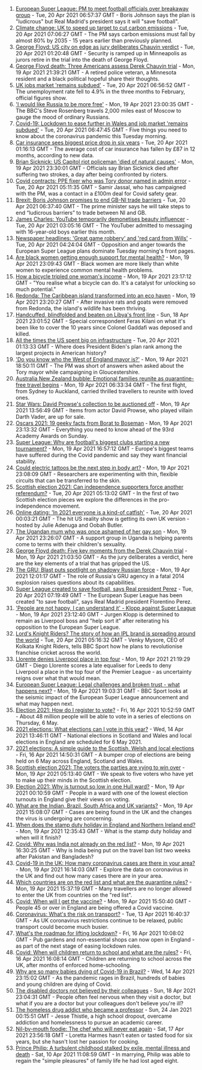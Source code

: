 1. [European Super League: PM to meet football officials over breakaway group](https://www.bbc.co.uk/news/uk-politics-56810962) - Tue, 20 Apr 2021 06:57:37 GMT - Boris Johnson says the plan is "ludicrous" but Real Madrid's president says it will "save football".
2. [Climate change: UK to speed up target to cut carbon emissions](https://www.bbc.co.uk/news/uk-politics-56807520) - Tue, 20 Apr 2021 07:06:27 GMT - The PM says carbon emissions must fall by almost 80% by 2035 - 15 years earlier than previously planned.
3. [George Floyd: US city on edge as jury deliberates Chauvin verdict](https://www.bbc.co.uk/news/world-us-canada-56806961) - Tue, 20 Apr 2021 01:20:48 GMT - Security is ramped up in Minneapolis as jurors retire in the trial into the death of George Floyd.
4. [George Floyd death: Three Americans assess Derek Chauvin trial](https://www.bbc.co.uk/news/world-us-canada-56810262) - Mon, 19 Apr 2021 21:39:21 GMT - A retired police veteran, a Minnesota resident and a black political hopeful share their thoughts.
5. [UK jobs market 'remains subdued'](https://www.bbc.co.uk/news/business-56812163) - Tue, 20 Apr 2021 06:56:52 GMT - The unemployment rate fell to 4.9% in the three months to February, official figures show.
6. ['I would like Russia to be more free'](https://www.bbc.co.uk/news/world-europe-56808468) - Mon, 19 Apr 2021 23:00:35 GMT - The BBC's Steve Rosenberg travels 2,000 miles east of Moscow to gauge the mood of ordinary Russians.
7. [Covid-19: Lockdown to ease further in Wales and job market 'remains subdued'](https://www.bbc.co.uk/news/uk-56810041) - Tue, 20 Apr 2021 06:47:45 GMT - Five things you need to know about the coronavirus pandemic this Tuesday morning.
8. [Car insurance sees biggest price drop in six years](https://www.bbc.co.uk/news/business-56808145) - Tue, 20 Apr 2021 01:16:13 GMT - The average cost of car insurance has fallen by £87 in 12 months, according to new data.
9. [Brian Sicknick: US Capitol riot policeman 'died of natural causes'](https://www.bbc.co.uk/news/world-us-canada-56810371) - Mon, 19 Apr 2021 23:30:01 GMT - Officials say Brian Sicknick died after suffering two strokes, a day after being confronted by rioters.
10. [Covid contracts: PPE fixer who was Tory donor named in admin error](https://www.bbc.co.uk/news/uk-56667960) - Tue, 20 Apr 2021 05:11:35 GMT - Samir Jassal, who has campaigned with the PM, was a contact in a £100m deal for Covid safety gear.
11. [Brexit: Boris Johnson promises to end GB-NI trade barriers](https://www.bbc.co.uk/news/uk-northern-ireland-56777985) - Tue, 20 Apr 2021 06:37:40 GMT - The prime minister says he will take steps to end “ludicrous barriers” to trade between NI and GB.
12. [James Charles: YouTube temporarily demonetises beauty influencer](https://www.bbc.co.uk/news/world-us-canada-56811134) - Tue, 20 Apr 2021 03:05:16 GMT - The YouTuber admitted to messaging with 16-year-old boys earlier this month.
13. [Newspaper headlines: 'Great game robbery' and 'red card from Wills'](https://www.bbc.co.uk/news/blogs-the-papers-56810441) - Tue, 20 Apr 2021 04:24:04 GMT - Opposition and anger towards the European Super League plans dominate Tuesday morning's front pages.
14. [Are black women getting enough support for mental health?](https://www.bbc.co.uk/news/uk-56765171) - Mon, 19 Apr 2021 23:09:43 GMT - Black women are more likely than white women to experience common mental health problems.
15. [How a bicycle tripled one woman's income](https://www.bbc.co.uk/news/stories-56806444) - Mon, 19 Apr 2021 23:17:12 GMT - "You realise what a bicycle can do. It's a catalyst for unlocking so much potential."
16. [Redonda: The Caribbean island transformed into an eco haven](https://www.bbc.co.uk/news/world-latin-america-56740670) - Mon, 19 Apr 2021 23:20:27 GMT - After invasive rats and goats were removed from Redonda, the island's wildlife has been thriving.
17. [Handcuffed, blindfolded and beaten on Libya's front line](https://www.bbc.co.uk/news/world-africa-56773817) - Sun, 18 Apr 2021 23:01:52 GMT - Special correspondent Feras Kilani on what it's been like to cover the 10 years since Colonel Gaddafi was deposed and killed.
18. [All the times the US spent big on infrastructure](https://www.bbc.co.uk/news/world-us-canada-56806625) - Tue, 20 Apr 2021 01:13:33 GMT - Where does President Biden's plan rank among the largest projects in American history?
19. ['Do you know who the West of England mayor is?'](https://www.bbc.co.uk/news/uk-56808466) - Mon, 19 Apr 2021 18:50:11 GMT - The PM was short of answers when asked about the Tory mayor while campaigning in Gloucestershire.
20. [Australia New Zealand bubble: Emotional families reunite as quarantine-free travel begins](https://www.bbc.co.uk/news/world-australia-56798393) - Mon, 19 Apr 2021 06:33:34 GMT - The first flight, from Sydney to Auckland, carried thrilled travellers to reunite with loved ones.
21. [Star Wars: David Prowse's collection to be auctioned off](https://www.bbc.co.uk/news/uk-england-bristol-56799244) - Mon, 19 Apr 2021 13:56:49 GMT - Items from actor David Prowse, who played villain Darth Vader, are up for sale.
22. [Oscars 2021: 19 geeky facts from Borat to Boseman](https://www.bbc.co.uk/news/entertainment-arts-55325109) - Mon, 19 Apr 2021 23:13:32 GMT - Everything you need to know ahead of the 93rd Academy Awards on Sunday.
23. [Super League: Why are football's biggest clubs starting a new tournament?](https://www.bbc.co.uk/news/business-56768728) - Mon, 19 Apr 2021 16:57:12 GMT - Europe's biggest teams have suffered during the Covid pandemic and say they want financial stability.
24. [Could electric tattoos be the next step in body art?](https://www.bbc.co.uk/news/business-56561708) - Mon, 19 Apr 2021 23:08:09 GMT - Researchers are experimenting with thin, flexible circuits that can be transferred to the skin.
25. [Scottish election 2021: Can independence supporters force another referendum?](https://www.bbc.co.uk/news/uk-scotland-scotland-politics-56806107) - Tue, 20 Apr 2021 05:13:02 GMT - In the first of two Scottish election pieces we explore the differences in the pro-independence movement. 
26. [Online dating: 'In 2021 everyone is a kind-of catfish'](https://www.bbc.co.uk/news/newsbeat-56773964) - Tue, 20 Apr 2021 00:03:21 GMT - The hit US reality show is getting its own UK version - hosted by Julie Adenuga and Oobah Butler.
27. [The Ugandan mum who was once ashamed of her gay son](https://www.bbc.co.uk/news/world-africa-56773018) - Mon, 19 Apr 2021 23:26:07 GMT - A support group in Uganda is helping parents come to terms with their children's sexuality.
28. [George Floyd death: Five key moments from the Derek Chauvin trial](https://www.bbc.co.uk/news/world-us-canada-56802198) - Mon, 19 Apr 2021 21:03:50 GMT - As the jury deliberates a verdict, here are the key elements of a trial that has gripped the US.
29. [The GRU: Blast puts spotlight on shadowy Russian force](https://www.bbc.co.uk/news/world-europe-56798784) - Mon, 19 Apr 2021 12:01:17 GMT - The role of Russia's GRU agency in a fatal 2014 explosion raises questions about its capabilities.
30. [Super League created to save football, says Real president Perez](https://www.bbc.co.uk/sport/football/56812151) - Tue, 20 Apr 2021 07:19:49 GMT - The European Super League has been created "to save football", says Real Madrid president Florentino Perez.
31. ['People are not happy, I can understand it' - Klopp against Super League](https://www.bbc.co.uk/sport/football/56809771) - Mon, 19 Apr 2021 23:12:40 GMT - Jurgen Klopp is determined to remain as Liverpool boss and "help sort it" after reiterating his opposition to the European Super League.
32. [Lord's Knight Riders? The story of how an IPL brand is spreading around the world](https://www.bbc.co.uk/sport/cricket/56775746) - Tue, 20 Apr 2021 05:16:32 GMT - Venky Mysore, CEO of Kolkata Knight Riders, tells BBC Sport how he plans to revolutionise franchise cricket across the world.
33. [Llorente denies Liverpool place in top four](https://www.bbc.co.uk/sport/football/56713525) - Mon, 19 Apr 2021 21:19:29 GMT - Diego Llorente scores a late equaliser for Leeds to deny Liverpool a place in the top four of the Premier League - as uncertainty reigns over what that would mean.
34. [European Super League: Legal challenges and broken trust - what happens next?](https://www.bbc.co.uk/sport/football/56807310) - Mon, 19 Apr 2021 19:03:31 GMT - BBC Sport looks at the seismic impact of the European Super League announcement and what may happen next.
35. [Election 2021: How do I register to vote?](https://www.bbc.co.uk/news/uk-politics-56581106) - Fri, 16 Apr 2021 10:52:59 GMT - About 48 million people will be able to vote in a series of elections on Thursday, 6 May.
36. [2021 elections: What elections can I vote in this year?](https://www.bbc.co.uk/news/56129210) - Wed, 14 Apr 2021 13:46:11 GMT - National elections in Scotland and Wales and local elections in England are scheduled for 6 May 2021.
37. [2021 elections: A simple guide to the Scottish, Welsh and local elections](https://www.bbc.co.uk/news/uk-politics-56286643) - Fri, 16 Apr 2021 14:50:31 GMT - A bumper crop of elections are being held on 6 May across England, Scotland and Wales.
38. [Scottish election 2021: The voters the parties are vying to win over](https://www.bbc.co.uk/news/uk-scotland-56633340) - Mon, 19 Apr 2021 05:13:40 GMT - We speak to five voters who have yet to make up their minds in the Scottish election.
39. [Election 2021: Why is turnout so low in one Hull ward?](https://www.bbc.co.uk/news/uk-england-humber-56735787) - Mon, 19 Apr 2021 00:10:59 GMT - People in a ward with one of the lowest election turnouts in England give their views on voting.
40. [What are the Indian, Brazil, South Africa and UK variants?](https://www.bbc.co.uk/news/health-55659820) - Mon, 19 Apr 2021 15:08:07 GMT - Cases are being found in the UK and the changes the virus is undergoing are concerning.
41. [When does the stamp duty holiday in England and Northern Ireland end?](https://www.bbc.co.uk/news/business-53319433) - Mon, 19 Apr 2021 12:35:43 GMT - What is the stamp duty holiday and when will it finish?
42. [Covid: Why was India not already on the red list?](https://www.bbc.co.uk/news/56801288) - Mon, 19 Apr 2021 16:30:25 GMT - Why is India being put on the travel ban list two weeks after Pakistan and Bangladesh?
43. [Covid-19 in the UK: How many coronavirus cases are there in your area?](https://www.bbc.co.uk/news/uk-51768274) - Mon, 19 Apr 2021 16:14:03 GMT - Explore the data on coronavirus in the UK and find out how many cases there are in your area.
44. [Which countries are on the red list and what are the quarantine rules?](https://www.bbc.co.uk/news/explainers-52544307) - Mon, 19 Apr 2021 15:37:19 GMT - Many travellers are no longer allowed to enter the UK from countries on the "red list".
45. [Covid: When will I get the vaccine?](https://www.bbc.co.uk/news/health-55045639) - Mon, 19 Apr 2021 15:50:40 GMT - People 45 or over in England are being offered a Covid vaccine.
46. [Coronavirus: What's the risk on transport?](https://www.bbc.co.uk/news/health-51736185) - Tue, 13 Apr 2021 16:40:37 GMT - As UK coronavirus restrictions continue to be relaxed, public transport could become much busier.
47. [What's the roadmap for lifting lockdown?](https://www.bbc.co.uk/news/explainers-52530518) - Fri, 16 Apr 2021 10:08:02 GMT - Pub gardens and non-essential shops can now open in England - as part of the next stage of easing lockdown rules.
48. [Covid: When will children return to school and what are the rules?](https://www.bbc.co.uk/news/education-51643556) - Fri, 16 Apr 2021 16:08:14 GMT - Children are returning to school across the UK, after months of enforced home-schooling.
49. [Why are so many babies dying of Covid-19 in Brazil?](https://www.bbc.co.uk/news/world-latin-america-56696907) - Wed, 14 Apr 2021 23:15:02 GMT - As the pandemic rages in Brazil, hundreds of babies and young children are dying of Covid.
50. [The disabled doctors not believed by their colleagues](https://www.bbc.co.uk/news/disability-56244376) - Sun, 18 Apr 2021 23:04:31 GMT - People often feel nervous when they visit a doctor, but what if you are a doctor but your colleagues don't believe you're ill?
51. [The homeless drug addict who became a professor](https://www.bbc.co.uk/news/stories-55559382) - Sun, 24 Jan 2021 00:15:51 GMT - Jesse Thistle, a high school dropout, overcame addiction and homelessness to pursue an academic career.
52. [Nil-by-mouth foodie: The chef who will never eat again](https://www.bbc.co.uk/news/stories-56688582) - Sat, 17 Apr 2021 23:56:18 GMT - Loretta Harmes hasn't eaten or tasted food for six years, but she hasn't lost her passion for cooking.
53. [Prince Philip: A turbulent childhood stalked by exile, mental illness and death](https://www.bbc.co.uk/news/uk-56690270) - Sat, 10 Apr 2021 11:08:59 GMT - In marrying, Philip was able to regain the "simple pleasures" of family life he had lost aged eight.

